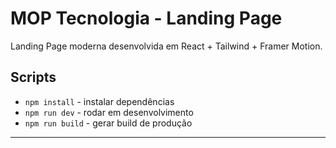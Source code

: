 # MOP Tecnologia - Landing Page

Landing Page moderna desenvolvida em React + Tailwind + Framer Motion.

## Scripts
- `npm install` - instalar dependências
- `npm run dev` - rodar em desenvolvimento
- `npm run build` - gerar build de produção

---
